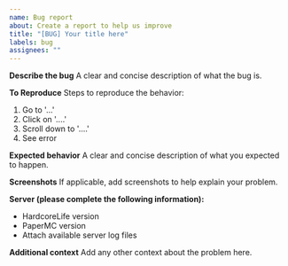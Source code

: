 ```yaml
---
name: Bug report
about: Create a report to help us improve
title: "[BUG] Your title here"
labels: bug
assignees: ""
---
```


**Describe the bug**
A clear and concise description of what the bug is.

**To Reproduce**
Steps to reproduce the behavior:

1. Go to '...'
2. Click on '....'
3. Scroll down to '....'
4. See error

**Expected behavior**
A clear and concise description of what you expected to happen.

**Screenshots**
If applicable, add screenshots to help explain your problem.

**Server (please complete the following information):**

- HardcoreLife version
- PaperMC version
- Attach available server log files

**Additional context**
Add any other context about the problem here.
